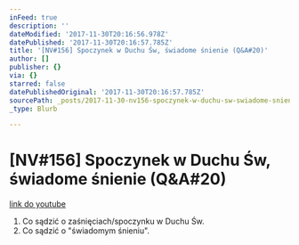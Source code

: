 ```yaml
---
inFeed: true
description: ''
dateModified: '2017-11-30T20:16:56.978Z'
datePublished: '2017-11-30T20:16:57.785Z'
title: '[NV#156] Spoczynek w Duchu Św, świadome śnienie (Q&A#20)'
author: []
publisher: {}
via: {}
starred: false
datePublishedOriginal: '2017-11-30T20:16:57.785Z'
sourcePath: _posts/2017-11-30-nv156-spoczynek-w-duchu-sw-swiadome-snienie-qanda20.md
_type: Blurb

---
```

# \[NV\#156\] Spoczynek w Duchu Św, świadome śnienie (Q&A\#20)
[link do youtube][0]

1. Co sądzić o zaśnięciach/spoczynku w Duchu Św.
2. Co sądzić o "świadomym śnieniu".

[0]: https://www.youtube.com/watch?v=ywuJq1CUC88